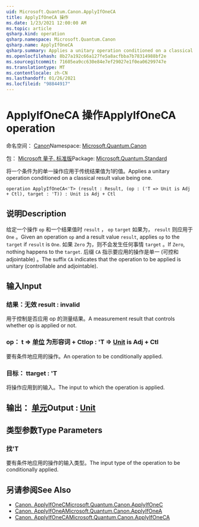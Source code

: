 ```yaml
---
uid: Microsoft.Quantum.Canon.ApplyIfOneCA
title: ApplyIfOneCA 操作
ms.date: 1/23/2021 12:00:00 AM
ms.topic: article
qsharp.kind: operation
qsharp.namespace: Microsoft.Quantum.Canon
qsharp.name: ApplyIfOneCA
qsharp.summary: Applies a unitary operation conditioned on a classical result value being one.
ms.openlocfilehash: 8b27a192c66a127fe5a8acfbba7b78314988bf2e
ms.sourcegitcommit: 71605ea9cc630e84e7ef29027e1f0ea06299747e
ms.translationtype: MT
ms.contentlocale: zh-CN
ms.lasthandoff: 01/26/2021
ms.locfileid: "98844917"
---
```

# <a name="applyifoneca-operation"></a><span data-ttu-id="e5ee9-102">ApplyIfOneCA 操作</span><span class="sxs-lookup"><span data-stu-id="e5ee9-102">ApplyIfOneCA operation</span></span>

<span data-ttu-id="e5ee9-103">命名空间： [Canon](xref:Microsoft.Quantum.Canon)</span><span class="sxs-lookup"><span data-stu-id="e5ee9-103">Namespace: [Microsoft.Quantum.Canon](xref:Microsoft.Quantum.Canon)</span></span>

<span data-ttu-id="e5ee9-104">包： [Microsoft 量子. 标准版](https://nuget.org/packages/Microsoft.Quantum.Standard)</span><span class="sxs-lookup"><span data-stu-id="e5ee9-104">Package: [Microsoft.Quantum.Standard](https://nuget.org/packages/Microsoft.Quantum.Standard)</span></span>


<span data-ttu-id="e5ee9-105">将一个条件为的单一操作应用于传统结果值为1的值。</span><span class="sxs-lookup"><span data-stu-id="e5ee9-105">Applies a unitary operation conditioned on a classical result value being one.</span></span>

```qsharp
operation ApplyIfOneCA<'T> (result : Result, (op : ('T => Unit is Adj + Ctl), target : 'T)) : Unit is Adj + Ctl
```


## <a name="description"></a><span data-ttu-id="e5ee9-106">说明</span><span class="sxs-lookup"><span data-stu-id="e5ee9-106">Description</span></span>

<span data-ttu-id="e5ee9-107">给定一个操作 `op` 和一个结果值时 `result` ， `op` `target` 如果为， `result` 则应用于 `One` 。</span><span class="sxs-lookup"><span data-stu-id="e5ee9-107">Given an operation `op` and a result value `result`, applies `op` to the `target` if `result` is `One`.</span></span> <span data-ttu-id="e5ee9-108">如果 `Zero` 为，则不会发生任何事情 `target` 。</span><span class="sxs-lookup"><span data-stu-id="e5ee9-108">If `Zero`, nothing happens to the `target`.</span></span>
<span data-ttu-id="e5ee9-109">后缀 `CA` 指示要应用的操作是单一 (可控和 adjointable) 。</span><span class="sxs-lookup"><span data-stu-id="e5ee9-109">The suffix `CA` indicates that the operation to be applied is unitary (controllable and adjointable).</span></span>

## <a name="input"></a><span data-ttu-id="e5ee9-110">输入</span><span class="sxs-lookup"><span data-stu-id="e5ee9-110">Input</span></span>

### <a name="result--__invalidresult__"></a><span data-ttu-id="e5ee9-111">结果：__无效 <Result>__</span><span class="sxs-lookup"><span data-stu-id="e5ee9-111">result : __invalid<Result>__</span></span>

<span data-ttu-id="e5ee9-112">用于控制是否应用 op 的测量结果。</span><span class="sxs-lookup"><span data-stu-id="e5ee9-112">A measurement result that controls whether op is applied or not.</span></span>


### <a name="op--t--unit--is-adj--ctl"></a><span data-ttu-id="e5ee9-113">op： t => [单位](xref:microsoft.quantum.lang-ref.unit)  为形容词 + Ctl</span><span class="sxs-lookup"><span data-stu-id="e5ee9-113">op : 'T => [Unit](xref:microsoft.quantum.lang-ref.unit)  is Adj + Ctl</span></span>

<span data-ttu-id="e5ee9-114">要有条件地应用的操作。</span><span class="sxs-lookup"><span data-stu-id="e5ee9-114">An operation to be conditionally applied.</span></span>


### <a name="target--t"></a><span data-ttu-id="e5ee9-115">目标： t</span><span class="sxs-lookup"><span data-stu-id="e5ee9-115">target : 'T</span></span>

<span data-ttu-id="e5ee9-116">将操作应用到的输入。</span><span class="sxs-lookup"><span data-stu-id="e5ee9-116">The input to which the operation is applied.</span></span>



## <a name="output--unit"></a><span data-ttu-id="e5ee9-117">输出： [单元](xref:microsoft.quantum.lang-ref.unit)</span><span class="sxs-lookup"><span data-stu-id="e5ee9-117">Output : [Unit](xref:microsoft.quantum.lang-ref.unit)</span></span>



## <a name="type-parameters"></a><span data-ttu-id="e5ee9-118">类型参数</span><span class="sxs-lookup"><span data-stu-id="e5ee9-118">Type Parameters</span></span>

### <a name="t"></a><span data-ttu-id="e5ee9-119">找</span><span class="sxs-lookup"><span data-stu-id="e5ee9-119">'T</span></span>

<span data-ttu-id="e5ee9-120">要有条件地应用的操作的输入类型。</span><span class="sxs-lookup"><span data-stu-id="e5ee9-120">The input type of the operation to be conditionally applied.</span></span>

## <a name="see-also"></a><span data-ttu-id="e5ee9-121">另请参阅</span><span class="sxs-lookup"><span data-stu-id="e5ee9-121">See Also</span></span>

- [<span data-ttu-id="e5ee9-122">Canon. ApplyIfOneC</span><span class="sxs-lookup"><span data-stu-id="e5ee9-122">Microsoft.Quantum.Canon.ApplyIfOneC</span></span>](xref:Microsoft.Quantum.Canon.ApplyIfOneC)
- [<span data-ttu-id="e5ee9-123">Canon. ApplyIfOneA</span><span class="sxs-lookup"><span data-stu-id="e5ee9-123">Microsoft.Quantum.Canon.ApplyIfOneA</span></span>](xref:Microsoft.Quantum.Canon.ApplyIfOneA)
- [<span data-ttu-id="e5ee9-124">Canon. ApplyIfOneCA</span><span class="sxs-lookup"><span data-stu-id="e5ee9-124">Microsoft.Quantum.Canon.ApplyIfOneCA</span></span>](xref:Microsoft.Quantum.Canon.ApplyIfOneCA)